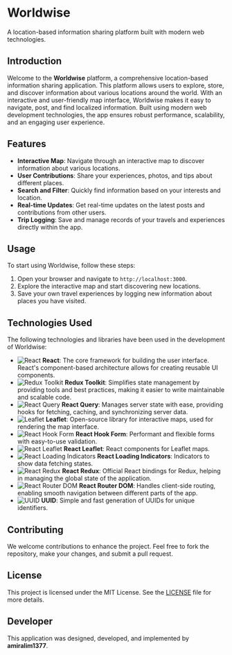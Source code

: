 # Worldwise

A location-based information sharing platform built with modern web technologies.

## Introduction

Welcome to the **Worldwise** platform, a comprehensive location-based information sharing application. This platform allows users to explore, store, and discover information about various locations around the world. With an interactive and user-friendly map interface, Worldwise makes it easy to navigate, post, and find localized information. Built using modern web development technologies, the app ensures robust performance, scalability, and an engaging user experience.

## Features

- **Interactive Map**: Navigate through an interactive map to discover information about various locations.
- **User Contributions**: Share your experiences, photos, and tips about different places.
- **Search and Filter**: Quickly find information based on your interests and location.
- **Real-time Updates**: Get real-time updates on the latest posts and contributions from other users.
- **Trip Logging**: Save and manage records of your travels and experiences directly within the app.

## Usage

To start using Worldwise, follow these steps:

1. Open your browser and navigate to `http://localhost:3000`.
2. Explore the interactive map and start discovering new locations.
3. Save your own travel experiences by logging new information about places you have visited.

## Technologies Used

The following technologies and libraries have been used in the development of Worldwise:

- ![React](https://img.icons8.com/color/48/000000/react-native.png) **React**: The core framework for building the user interface. React's component-based architecture allows for creating reusable UI components.
- ![Redux Toolkit](https://img.icons8.com/color/48/000000/redux.png) **Redux Toolkit**: Simplifies state management by providing tools and best practices, making it easier to write maintainable and scalable code.
- ![React Query](https://img.icons8.com/color/48/000000/cloud.png) **React Query**: Manages server state with ease, providing hooks for fetching, caching, and synchronizing server data.
- ![Leaflet](https://img.icons8.com/color/48/000000/marker.png) **Leaflet**: Open-source library for interactive maps, used for rendering the map interface.
- ![React Hook Form](https://img.icons8.com/color/48/000000/form.png) **React Hook Form**: Performant and flexible forms with easy-to-use validation.
- ![React Leaflet](https://img.icons8.com/color/48/000000/map.png) **React Leaflet**: React components for Leaflet maps.
- ![React Loading Indicators](https://img.icons8.com/color/48/000000/loading.png) **React Loading Indicators**: Indicators to show data fetching states.
- ![React Redux](https://img.icons8.com/color/48/000000/redux.png) **React Redux**: Official React bindings for Redux, helping in managing the global state of the application.
- ![React Router DOM](https://img.icons8.com/color/48/000000/link.png) **React Router DOM**: Handles client-side routing, enabling smooth navigation between different parts of the app.
- ![UUID](https://img.icons8.com/color/48/000000/key.png) **UUID**: Simple and fast generation of UUIDs for unique identifiers.

## Contributing

We welcome contributions to enhance the project. Feel free to fork the repository, make your changes, and submit a pull request.

## License

This project is licensed under the MIT License. See the [LICENSE](LICENSE) file for more details.

## Developer

This application was designed, developed, and implemented by **amiralim1377**.
